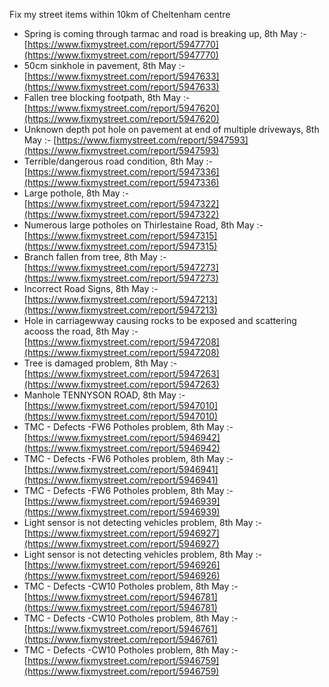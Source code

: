 Fix my street items within 10km of Cheltenham centre

<!-- fix_marker starts -->

- Spring is coming through tarmac and road is breaking up, 8th May :- [https://www.fixmystreet.com/report/5947770](https://www.fixmystreet.com/report/5947770)
- 50cm sinkhole in pavement, 8th May :- [https://www.fixmystreet.com/report/5947633](https://www.fixmystreet.com/report/5947633)
- Fallen tree blocking footpath, 8th May :- [https://www.fixmystreet.com/report/5947620](https://www.fixmystreet.com/report/5947620)
- Unknown depth pot hole on pavement at end of multiple driveways, 8th May :- [https://www.fixmystreet.com/report/5947593](https://www.fixmystreet.com/report/5947593)
- Terrible/dangerous road condition, 8th May :- [https://www.fixmystreet.com/report/5947336](https://www.fixmystreet.com/report/5947336)
- Large pothole, 8th May :- [https://www.fixmystreet.com/report/5947322](https://www.fixmystreet.com/report/5947322)
- Numerous large potholes on Thirlestaine Road, 8th May :- [https://www.fixmystreet.com/report/5947315](https://www.fixmystreet.com/report/5947315)
- Branch fallen from tree, 8th May :- [https://www.fixmystreet.com/report/5947273](https://www.fixmystreet.com/report/5947273)
- Incorrect Road Signs, 8th May :- [https://www.fixmystreet.com/report/5947213](https://www.fixmystreet.com/report/5947213)
- Hole in carriagewway causing rocks to be exposed and scattering acooss the road, 8th May :- [https://www.fixmystreet.com/report/5947208](https://www.fixmystreet.com/report/5947208)
- Tree is damaged problem, 8th May :- [https://www.fixmystreet.com/report/5947263](https://www.fixmystreet.com/report/5947263)
- Manhole TENNYSON ROAD, 8th May :- [https://www.fixmystreet.com/report/5947010](https://www.fixmystreet.com/report/5947010)
- TMC - Defects -FW6 Potholes problem, 8th May :- [https://www.fixmystreet.com/report/5946942](https://www.fixmystreet.com/report/5946942)
- TMC - Defects -FW6 Potholes problem, 8th May :- [https://www.fixmystreet.com/report/5946941](https://www.fixmystreet.com/report/5946941)
- TMC - Defects -FW6 Potholes problem, 8th May :- [https://www.fixmystreet.com/report/5946939](https://www.fixmystreet.com/report/5946939)
- Light sensor is not detecting vehicles problem, 8th May :- [https://www.fixmystreet.com/report/5946927](https://www.fixmystreet.com/report/5946927)
- Light sensor is not detecting vehicles problem, 8th May :- [https://www.fixmystreet.com/report/5946926](https://www.fixmystreet.com/report/5946926)
- TMC - Defects -CW10 Potholes problem, 8th May :- [https://www.fixmystreet.com/report/5946781](https://www.fixmystreet.com/report/5946781)
- TMC - Defects -CW10 Potholes problem, 8th May :- [https://www.fixmystreet.com/report/5946761](https://www.fixmystreet.com/report/5946761)
- TMC - Defects -CW10 Potholes problem, 8th May :- [https://www.fixmystreet.com/report/5946759](https://www.fixmystreet.com/report/5946759)

<!-- fix_marker ends -->